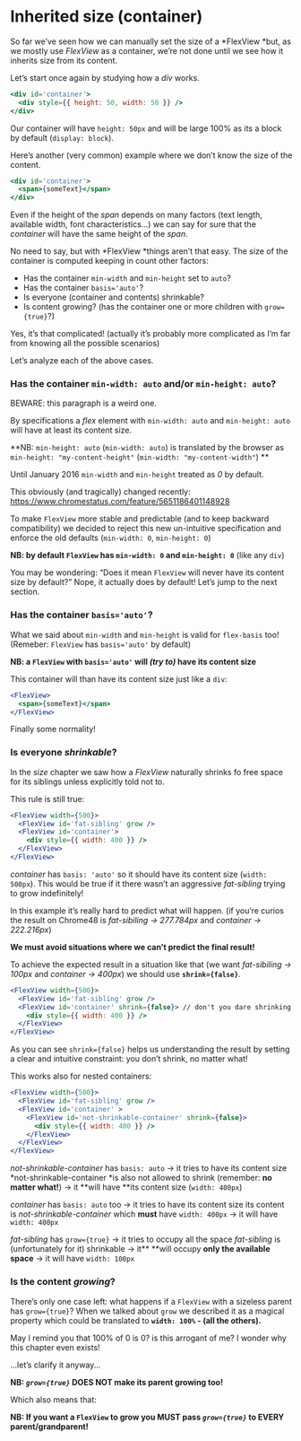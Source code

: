 # Inherited size (container)

So far we’ve seen how we can manually set the size of a *FlexView *but, as we mostly use *FlexView* as a container, we’re not done until we see how it inherits size from its content.

Let’s start once again by studying how a *div* works.

```jsx
<div id='container'>
  <div style={{ height: 50, width: 50 }} />
</div>
```

Our container will have `height: 50px` and will be large 100% as its a block by default (`display: block`).

Here’s another (very common) example where we don’t know the size of the content.

```jsx
<div id='container'>
  <span>{someText}</span>
</div>
```

Even if the height of the *span* depends on many factors (text length, available width, font characteristics…) we can say for sure that the *container* will have the same height of the *span*.

No need to say, but with *FlexView *things aren’t that easy.
The size of the container is computed keeping in count other factors:

- Has the container `min-width` and `min-height` set to `auto`?
- Has the container `basis='auto'`?
- Is everyone (container and contents) shrinkable?
- Is content growing? (has the container one or more children with `grow={true}`?)

Yes, it’s that complicated! (actually it’s probably more complicated as I’m far from knowing all the possible scenarios)

Let’s analyze each of the above cases.


### Has the container `min-width: auto` and/or `min-height: auto`?

BEWARE: this paragraph is a weird one.

By specifications a *flex* element with `min-width: auto` and `min-height: auto` will have at least its content size.

**NB: `min-height: auto` (`min-width: auto`) is translated by the browser as `min-height: "my-content-height"` (`min-width: "my-content-width"`)
**

Until January 2016 `min-width` and `min-height` treated as _0_ by default.

This obviously (and tragically) changed recently: https://www.chromestatus.com/feature/5651186401148928

To make `FlexView` more stable and predictable (and to keep backward compatibility) we decided to reject this new un-intuitive specification and enforce the old defaults (`min-width: 0`, `min-height: 0`)

**NB: by default `FlexView` has `min-width: 0` and `min-height: 0`** (like any `div`)

You may be wondering: “Does it mean `FlexView` will never have its content size by default?”
Nope, it actually does by default! Let’s jump to the next section.


### Has the container `basis='auto'`?

What we said about `min-width` and `min-height` is valid for `flex-basis` too!
(Remeber: `FlexView` has `basis='auto'` by default)

**NB: a `FlexView` with `basis='auto'` will *(try to)* have its content size**

This container will than have its content size just like a `div`:

```jsx
<FlexView>
  <span>{someText}</span>
</FlexView>
```

Finally some normality!


### Is everyone *shrinkable*?

In the *size* chapter we saw how a *FlexView* naturally shrinks fo free space for its siblings unless explicitly told not to.

This rule is still true:

```jsx
<FlexView width={500}>
  <FlexView id='fat-sibling' grow />
  <FlexView id='container'>
    <div style={{ width: 400 }} />
  </FlexView>
</FlexView>
```

*container* has `basis: 'auto'` so it should have its content size (`width: 500px`).
This would be true if it there wasn’t an aggressive *fat-sibling* trying to grow indefinitely!

In this example it’s really hard to predict what will happen. (if you’re curios the result on Chrome48 is *fat-sibiling → 277.784px* and *container → 222.216px*)

**We must avoid situations where we can’t predict the final result!**

To achieve the expected result in a situation like that (we want *fat-sibiling → 100px* and *container → 400px*) we should use **`shrink={false}`**.

```jsx
<FlexView width={500}>
  <FlexView id='fat-sibling' grow />
  <FlexView id='container' shrink={false}> // don't you dare shrinking!
    <div style={{ width: 400 }} />
  </FlexView>
</FlexView>
```

As you can see `shrink={false}` helps us understanding the result by setting a clear and intuitive constraint: you don’t shrink, no matter what!

This works also for nested containers:

```jsx
<FlexView width={500}>
  <FlexView id='fat-sibling' grow />
  <FlexView id='container' >
    <FlexView id='not-shrinkable-container' shrink={false}>
      <div style={{ width: 400 }} />
    </FlexView>
  </FlexView>
</FlexView>
```

*not-shrinkable-container* has `basis: auto`
→ it tries to have its content size
*not-shrinkable-container *is also not allowed to shrink (remember: **no matter what!**)
→ it **will have **its content size (`width: 400px`)

*container* has `basis: auto` too
→ it tries to have its content size
its content is *not-shrinkable-container* which **must** have `width: 400px`
→ it will have `width: 400px`

*fat-sibling* has `grow={true}`
→ it tries to occupy all the space
*fat-sibling* is (unfortunately for it) shrinkable
→ it** **will occupy **only the available space**
→ it will have `width: 100px`



### Is the content *growing*?

There’s only one case left: what happens if a `FlexView` with a sizeless parent has `grow={true}`?
When we talked about `grow` we described it as a magical property which could be translated to
**`width: 100%` - (all the others).**

May I remind you that 100% of 0 is 0? is this arrogant of me? I wonder why this chapter even exists!

…let’s clarify it anyway...

**NB: *`grow={true}`* DOES NOT make its parent growing too!**

Which also means that:

**NB: If you want a `FlexView` to grow you MUST pass *`grow={true}`* to EVERY parent/grandparent!**
